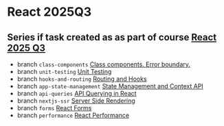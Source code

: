# React 2025Q3

## Series if task created as as part of course [React 2025 Q3](https://rs.school/courses/reactjs)

- branch `class-components` [Class components. Error boundary.](https://github.com/rolling-scopes-school/tasks/blob/master/react/modules/tasks/class-components.md)
- branch `unit-testing` [Unit Testing](https://github.com/rolling-scopes-school/tasks/blob/master/react/modules/tasks/tests.md)
- branch `hooks-and-routing` [Routing and Hooks](https://github.com/rolling-scopes-school/tasks/blob/master/react/modules/tasks/functional-routing.md)
- branch `app-state-management` [State Management and Context API](https://github.com/rolling-scopes-school/tasks/blob/master/react/modules/tasks/state-management.md)
- branch `api-queries` [API Querying in React](https://github.com/rolling-scopes-school/tasks/blob/master/react/modules/tasks/queries.md)
- branch `nextjs-ssr` [Server Side Rendering](https://github.com/rolling-scopes-school/tasks/blob/master/react/modules/tasks/nextjs-ssr-ssg.md)
- branch `forms` [React Forms](https://github.com/rolling-scopes-school/tasks/blob/master/react/modules/tasks/forms.md)
- branch `performance` [React Performance](https://github.com/rolling-scopes-school/tasks/blob/master/react/modules/tasks/performance.md)
